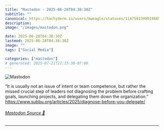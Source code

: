 ```yaml
---
title: "Mastodon - 2025-06-28T04:38:30Z"
subtitle: ""
canonical: https://hachyderm.io/users/mweagle/statuses/114759139991986507
description:
image: "/images/mastodon.png"

date: 2025-06-28T04:38:30Z
lastmod: 2025-06-28T04:38:30Z
image: ""
tags: ["Social Media"]

categories: ["mastodon"]
# generated: 2025-07-21T21:15:38-07:00
---
```

![Mastodon](/images/mastodon.png)

<p>“It is usually not an issue of intent or team competence, but rather the missed crucial step of leaders not diagnosing the problem before crafting goals, launching projects, and delegating them down the organization.”<br /><a href="https://www.subbu.org/articles/2025/diagnose-before-you-delegate/" target="_blank" rel="nofollow noopener noreferrer" translate="no"><span class="invisible">https://www.</span><span class="ellipsis">subbu.org/articles/2025/diagno</span><span class="invisible">se-before-you-delegate/</span></a></p>


###### [Mastodon Source 🐘](https://hachyderm.io/@mweagle/114759139991986507)

___
